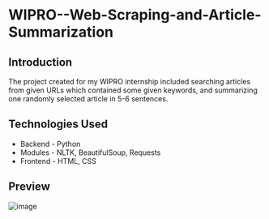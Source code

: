 # WIPRO--Web-Scraping-and-Article-Summarization

## Introduction

The project created for my WIPRO internship included searching articles from given URLs which contained some given keywords, and summarizing one randomly selected article in 5-6 sentences.

## Technologies Used

- Backend - Python
- Modules - NLTK, BeautifulSoup, Requests
- Frontend - HTML, CSS

## Preview

![image](https://github.com/user-attachments/assets/fc24a442-36b6-4dc1-8d1b-b19a8c197e13)



